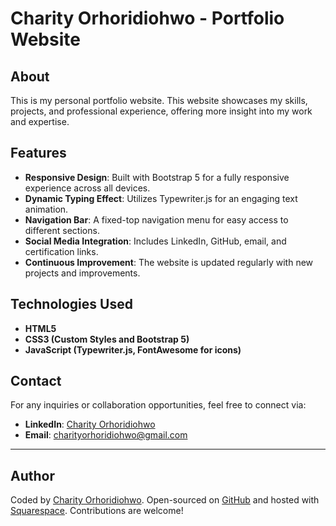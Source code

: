 # Charity Orhoridiohwo - Portfolio Website

## About
This is my personal portfolio website. This website showcases my skills, projects, and professional experience, offering more insight into my work and expertise.

## Features
- **Responsive Design**: Built with Bootstrap 5 for a fully responsive experience across all devices.
- **Dynamic Typing Effect**: Utilizes Typewriter.js for an engaging text animation.
- **Navigation Bar**: A fixed-top navigation menu for easy access to different sections.
- **Social Media Integration**: Includes LinkedIn, GitHub, email, and certification links.
- **Continuous Improvement**: The website is updated regularly with new projects and improvements.

## Technologies Used
- **HTML5**
- **CSS3 (Custom Styles and Bootstrap 5)**
- **JavaScript (Typewriter.js, FontAwesome for icons)**


## Contact
For any inquiries or collaboration opportunities, feel free to connect via:
- **LinkedIn**: [Charity Orhoridiohwo](https://www.linkedin.com/in/charity-orhoridiohwo/)
- **Email**: [charityorhoridiohwo@gmail.com](mailto:charityorhoridiohwo@gmail.com)

---
## Author
Coded by [Charity Orhoridiohwo](https://www.linkedin.com/in/charityorhoridiohwo/). Open-sourced on [GitHub](https://github.com/CharityO3/My-Portfolio-Hub) and hosted with [Squarespace](https://www.charityorhoridiohwo.com). Contributions are welcome!


